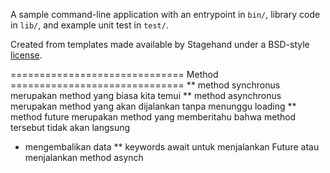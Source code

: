 A sample command-line application with an entrypoint in `bin/`, library code
in `lib/`, and example unit test in `test/`.

Created from templates made available by Stagehand under a BSD-style
[license](https://github.com/dart-lang/stagehand/blob/master/LICENSE).

============================== Method ==============================
** method synchronus merupakan method yang biasa kita temui
** method asynchronus merupakan method yang akan dijalankan tanpa menunggu loading
** method future merupakan method yang memberitahu bahwa method tersebut tidak akan langsung 
 * mengembalikan data
** keywords await untuk menjalankan Future atau menjalankan method asynch